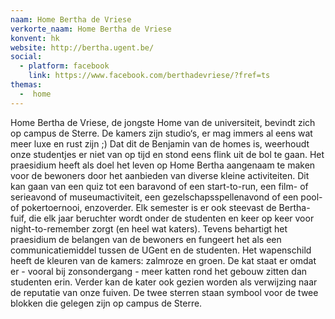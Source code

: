 ```yaml
---
naam: Home Bertha de Vriese
verkorte_naam: Home Bertha de Vriese
konvent: hk
website: http://bertha.ugent.be/
social:
  - platform: facebook
    link: https://www.facebook.com/berthadevriese/?fref=ts
themas:
  -  home
---
```


Home Bertha de Vriese, de jongste Home van de universiteit, bevindt zich op campus de Sterre. De kamers zijn studio‘s, er mag immers al eens wat meer luxe en rust zijn ;)
Dat dit de Benjamin van de homes is, weerhoudt onze studentjes er niet van op tijd en stond eens flink uit de bol te gaan.
Het praesidium heeft als doel het leven op Home Bertha aangenaam te maken voor de bewoners door het aanbieden van diverse kleine activiteiten. Dit kan gaan van een quiz tot een baravond of een start-to-run, een film- of serieavond of museumactiviteit, een gezelschapsspellenavond of een pool- of pokertoernooi, enzoverder. Elk semester is er ook steevast de Bertha-fuif, die elk jaar beruchter wordt onder de studenten en keer op keer voor night-to-remember zorgt (en heel wat katers).
Tevens behartigt het praesidium de belangen van de bewoners en fungeert het als een communicatiemiddel tussen de UGent en de studenten.
Het wapenschild heeft de kleuren van de kamers: zalmroze en groen. De kat staat er omdat er - vooral bij zonsondergang - meer katten rond het gebouw zitten dan studenten erin. Verder kan de kater ook gezien worden als verwijzing naar de reputatie van onze fuiven. De twee sterren staan symbool voor de twee blokken die gelegen zijn op campus de Sterre.
